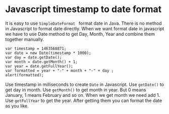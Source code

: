 # Javascript timestamp to date format
It is easy to use ``SimpleDateFormat `` format date in Java. There is no method in Javascript to format
date directly. When we want format date in javascript we have to use Date method to get Day, Month, 
Year and combine them together manually.
```lang-js
var timestamp = 1463568871;
var date = new Date(timestamp * 1000);
var day = date.getDate();
var month = date.getMonth() + 1;
var year = date.getFullYear();
var formatted = year + "-" + month + "-" + day ;
alert(formatted);
```
Use timestamp in milliseconds to create ``Date`` in Javascript. Use ``getDate()`` to get day in month.
Use ``getMonth()`` to get month in year. But 0 means January, 1 means February and so on. When we get
month we need add 1. Use ``getFullYear`` to get the year. After getting them you can format the date as
 you like.